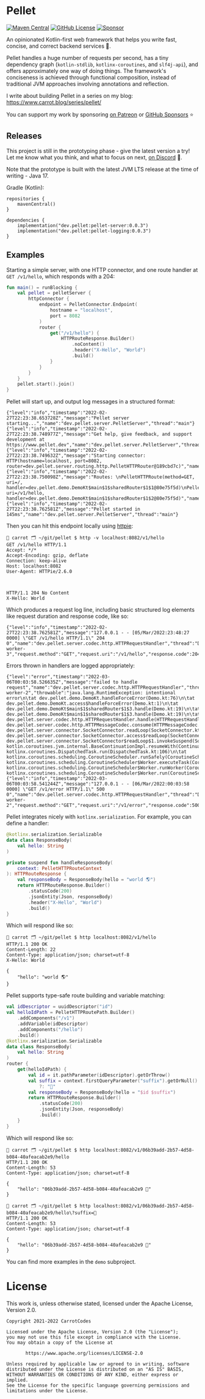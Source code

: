 # Pellet

[![Maven Central](https://img.shields.io/maven-central/v/dev.pellet/pellet-server?style=flat-square)](https://mvnrepository.com/artifact/dev.pellet)
[![GitHub License](https://img.shields.io/badge/license-Apache%20License%202.0-blue.svg?style=flat-square)](http://www.apache.org/licenses/LICENSE-2.0)
[![Sponsor](https://img.shields.io/badge/Patreon-F96854?style=flat-square&logo=patreon&logoColor=white)](https://www.patreon.com/carrotcodes)

An opinionated Kotlin-first web framework that helps you write fast, concise, and correct backend services 🚀.

Pellet handles a huge number of requests per second, has a tiny dependency graph (`kotlin-stdlib`, `kotlinx-coroutines`, and `slf4j-api`), and offers approximately one way of doing things. The framework's conciseness is achieved through functional composition, instead of traditional JVM approaches involving annotations and reflection.

I write about building Pellet in a series on my blog: https://www.carrot.blog/series/pellet/

You can support my work by sponsoring [on Patreon](https://www.patreon.com/carrotcodes) or [GitHub Sponsors](https://www.github.com/sponsors/carrotcodes) ⭐️

## Releases

This project is still in the prototyping phase - give the latest version a try! Let me know what you think, and what to focus on next, [on Discord](https://www.carrot.blog/discord) 💬.

Note that the prototype is built with the latest JVM LTS release at the time of writing - Java 17. 

Gradle (Kotlin):
```
repositories {
    mavenCentral()
}

dependencies {
    implementation("dev.pellet:pellet-server:0.0.3")
    implementation("dev.pellet:pellet-logging:0.0.3")
}
```

## Examples

Starting a simple server, with one HTTP connector, and one route handler at `GET /v1/hello`, which responds with a 204:

```kotlin
fun main() = runBlocking {
    val pellet = pelletServer {
        httpConnector {
            endpoint = PelletConnector.Endpoint(
                hostname = "localhost",
                port = 8082
            )
            router {
                get("/v1/hello") {
                    HTTPRouteResponse.Builder()
                        .noContent()
                        .header("X-Hello", "World")
                        .build()
                }
            }
        }
    }
    pellet.start().join()
}
```

Pellet will start up, and output log messages in a structured format:
```
{"level":"info","timestamp":"2022-02-27T22:23:38.653728Z","message":"Pellet server starting...","name":"dev.pellet.server.PelletServer","thread":"main"}
{"level":"info","timestamp":"2022-02-27T22:23:38.748977Z","message":"Get help, give feedback, and support development at https://www.pellet.dev","name":"dev.pellet.server.PelletServer","thread":"main"}
{"level":"info","timestamp":"2022-02-27T22:23:38.749632Z","message":"Starting connector: HTTP(hostname=localhost, port=8082, router=dev.pellet.server.routing.http.PelletHTTPRouter@189cbd7c)","name":"dev.pellet.server.PelletServer","thread":"main"}
{"level":"info","timestamp":"2022-02-27T22:23:38.750098Z","message":"Routes: \nPelletHTTPRoute(method=GET, uri=/, handler=dev.pellet.demo.DemoKt$main$1$sharedRouter$1$1@80e75f5d)\nPelletHTTPRoute(method=POST, uri=/v1/hello, handler=dev.pellet.demo.DemoKt$main$1$sharedRouter$1$2@80e75f5d)","name":"dev.pellet.server.PelletServer","thread":"main"}
{"level":"info","timestamp":"2022-02-27T22:23:38.762581Z","message":"Pellet started in 145ms","name":"dev.pellet.server.PelletServer","thread":"main"}
```

Then you can hit this endpoint locally using [httpie](https://httpie.io/):
```
🥕 carrot 🗂 ~/git/pellet $ http -v localhost:8082/v1/hello
GET /v1/hello HTTP/1.1
Accept: */*
Accept-Encoding: gzip, deflate
Connection: keep-alive
Host: localhost:8082
User-Agent: HTTPie/2.6.0



HTTP/1.1 204 No Content
X-Hello: World
```

Which produces a request log line, including basic structured log elements like request duration and response code, like so:
```
{"level":"info","timestamp":"2022-02-27T22:23:38.762581Z","message":"127.0.0.1 - - [05/Mar/2022:23:48:27 0000] \"GET /v1/hello HTTP/1.1\" 204 0","name":"dev.pellet.server.codec.http.HTTPRequestHandler","thread":"DefaultDispatcher-worker-3","request.method":"GET","request.uri":"/v1/hello","response.code":204,"response.duration_ms":1}
```

Errors thrown in handlers are logged appropriately:
```
{"level":"error","timestamp":"2022-03-06T00:03:58.526635Z","message":"failed to handle request","name":"dev.pellet.server.codec.http.HTTPRequestHandler","thread":"DefaultDispatcher-worker-2","throwable":"java.lang.RuntimeException: intentional error\n\tat dev.pellet.demo.DemoKt.handleForceError(Demo.kt:76)\n\tat dev.pellet.demo.DemoKt.access$handleForceError(Demo.kt:1)\n\tat dev.pellet.demo.DemoKt$main$1$sharedRouter$1$3.handle(Demo.kt:19)\n\tat dev.pellet.demo.DemoKt$main$1$sharedRouter$1$3.handle(Demo.kt:19)\n\tat dev.pellet.server.codec.http.HTTPRequestHandler.handle(HTTPRequestHandler.kt:62)\n\tat dev.pellet.server.codec.http.HTTPMessageCodec.consume(HTTPMessageCodec.kt:94)\n\tat dev.pellet.server.connector.SocketConnector.readLoop(SocketConnector.kt:76)\n\tat dev.pellet.server.connector.SocketConnector.access$readLoop(SocketConnector.kt:18)\n\tat dev.pellet.server.connector.SocketConnector$readLoop$1.invokeSuspend(SocketConnector.kt)\n\tat kotlin.coroutines.jvm.internal.BaseContinuationImpl.resumeWith(ContinuationImpl.kt:33)\n\tat kotlinx.coroutines.DispatchedTask.run(DispatchedTask.kt:106)\n\tat kotlinx.coroutines.scheduling.CoroutineScheduler.runSafely(CoroutineScheduler.kt:571)\n\tat kotlinx.coroutines.scheduling.CoroutineScheduler$Worker.executeTask(CoroutineScheduler.kt:750)\n\tat kotlinx.coroutines.scheduling.CoroutineScheduler$Worker.runWorker(CoroutineScheduler.kt:678)\n\tat kotlinx.coroutines.scheduling.CoroutineScheduler$Worker.run(CoroutineScheduler.kt:665)\n"}
{"level":"info","timestamp":"2022-03-06T00:03:58.541244Z","message":"127.0.0.1 - - [06/Mar/2022:00:03:58 0000] \"GET /v1/error HTTP/1.1\" 500 0","name":"dev.pellet.server.codec.http.HTTPRequestHandler","thread":"DefaultDispatcher-worker-2","request.method":"GET","request.uri":"/v1/error","response.code":500,"response.duration_ms":2}
```

Pellet integrates nicely with `kotlinx.serialization`. For example, you can define a handler:
```kotlin
@kotlinx.serialization.Serializable
data class ResponseBody(
    val hello: String
)

private suspend fun handleResponseBody(
    context: PelletHTTPRouteContext
): HTTPRouteResponse {
    val responseBody = ResponseBody(hello = "world 🌎")
    return HTTPRouteResponse.Builder()
        .statusCode(200)
        .jsonEntity(Json, responseBody)
        .header("X-Hello", "World")
        .build()
}
```

Which will respond like so:
```
🥕 carrot 🗂 ~/git/pellet $ http localhost:8082/v1/hello
HTTP/1.1 200 OK
Content-Length: 22
Content-Type: application/json; charset=utf-8
X-Hello: World

{
    "hello": "world 🌎"
}
```

Pellet supports type-safe route building and variable matching:
```kotlin
val idDescriptor = uuidDescriptor("id")
val helloIdPath = PelletHTTPRoutePath.Builder()
    .addComponents("/v1")
    .addVariable(idDescriptor)
    .addComponents("/hello")
    .build()
@kotlinx.serialization.Serializable
data class ResponseBody(
    val hello: String
)
router {
    get(helloIdPath) {
        val id = it.pathParameter(idDescriptor).getOrThrow()
        val suffix = context.firstQueryParameter("suffix").getOrNull()
            ?: "👋"
        val responseBody = ResponseBody(hello = "$id $suffix")
        return HTTPRouteResponse.Builder()
            .statusCode(200)
            .jsonEntity(Json, responseBody)
            .build()
    }
}
```

Which will respond like so:
```
🥕 carrot 🗂 ~/git/pellet $ http localhost:8082/v1/06b39add-2b57-4d58-b084-40afeacab2e9/hello
HTTP/1.1 200 OK
Content-Length: 53
Content-Type: application/json; charset=utf-8

{
    "hello": "06b39add-2b57-4d58-b084-40afeacab2e9 👋"
}

🥕 carrot 🗂 ~/git/pellet $ http localhost:8082/v1/06b39add-2b57-4d58-b084-40afeacab2e9/hello\?suffix=🥕
HTTP/1.1 200 OK
Content-Length: 53
Content-Type: application/json; charset=utf-8

{
    "hello": "06b39add-2b57-4d58-b084-40afeacab2e9 🥕"
}
```

You can find more examples in the `demo` subproject.

# License

This work is, unless otherwise stated, licensed under the Apache License, Version 2.0.

```
Copyright 2021-2022 CarrotCodes

Licensed under the Apache License, Version 2.0 (the "License");
you may not use this file except in compliance with the License.
You may obtain a copy of the License at

       https://www.apache.org/licenses/LICENSE-2.0

Unless required by applicable law or agreed to in writing, software
distributed under the License is distributed on an "AS IS" BASIS,
WITHOUT WARRANTIES OR CONDITIONS OF ANY KIND, either express or implied.
See the License for the specific language governing permissions and
limitations under the License.
```